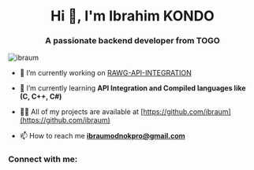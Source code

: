 <h1 align="center">Hi 👋, I'm Ibrahim KONDO</h1>
<h3 align="center">A passionate backend developer from TOGO</h3>

<p align="left"> <img src="https://komarev.com/ghpvc/?username=ibraum&label=Profile%20views&color=0e75b6&style=flat" alt="ibraum" /> </p>

- 🔭 I’m currently working on [RAWG-API-INTEGRATION](https://rawg-api-zeta.vercel.app/)

- 🌱 I’m currently learning **API Integration and Compiled languages like (C, C++, C#)**

- 👨‍💻 All of my projects are available at [https://github.com/ibraum](https://github.com/ibraum)

- 📫 How to reach me **ibraumodnokpro@gmail.com**

<h3 align="left">Connect with me:</h3>
<p align="left">
</p>
